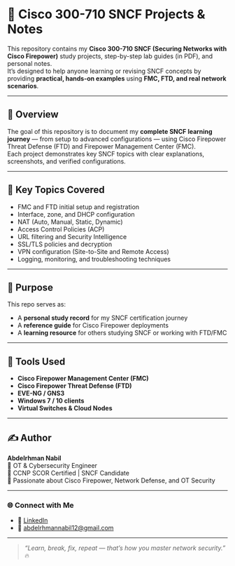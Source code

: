 # 🧱 Cisco 300-710 SNCF Projects & Notes

This repository contains my **Cisco 300-710 SNCF (Securing Networks with Cisco Firepower)** study projects, step-by-step lab guides (in PDF), and personal notes.  
It’s designed to help anyone learning or revising SNCF concepts by providing **practical, hands-on examples** using **FMC, FTD, and real network scenarios**.

---

## 📘 Overview

The goal of this repository is to document my **complete SNCF learning journey** — from setup to advanced configurations — using Cisco Firepower Threat Defense (FTD) and Firepower Management Center (FMC).  
Each project demonstrates key SNCF topics with clear explanations, screenshots, and verified configurations.

---

## 🔑 Key Topics Covered

- FMC and FTD initial setup and registration  
- Interface, zone, and DHCP configuration  
- NAT (Auto, Manual, Static, Dynamic)  
- Access Control Policies (ACP)  
- URL filtering and Security Intelligence  
- SSL/TLS policies and decryption  
- VPN configuration (Site-to-Site and Remote Access)  
- Logging, monitoring, and troubleshooting techniques  

---

## 🧠 Purpose

This repo serves as:
- A **personal study record** for my SNCF certification journey  
- A **reference guide** for Cisco Firepower deployments  
- A **learning resource** for others studying SNCF or working with FTD/FMC  

---

## 🧰 Tools Used

- **Cisco Firepower Management Center (FMC)**
- **Cisco Firepower Threat Defense (FTD)**
- **EVE-NG / GNS3**
- **Windows 7 / 10 clients**
- **Virtual Switches & Cloud Nodes**

---

## ✍️ Author

**Abdelrhman Nabil**  
🔹 OT & Cybersecurity Engineer  
🔹 CCNP SCOR Certified | SNCF Candidate  
🔹 Passionate about Cisco Firepower, Network Defense, and OT Security  

---

### 🌐 Connect with Me

- 💼 [LinkedIn](https://www.linkedin.com/in/abdelrhamn-nabil-682a3b223/)  
- 📧 abdelrhmannabil12@gmail.com 

---

> _“Learn, break, fix, repeat — that’s how you master network security.”_ 🔥
